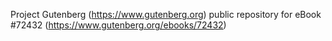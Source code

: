Project Gutenberg (https://www.gutenberg.org) public repository
for eBook #72432 (https://www.gutenberg.org/ebooks/72432)
